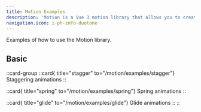 ```yaml
---
title: Motion Examples
description: 'Motion is a Vue 3 motion library that allows you to create animations with ease.'
navigation.icon: i-ph-info-duotone
---
```


Examples of how to use the Motion library.

## Basic

::card-group
  ::card{ title="stagger" to="/motion/examples/stagger"} 
    Staggering animations
  ::

  ::card{ title="spring" to="/motion/examples/spring"} 
    Spring animations
  ::

  ::card{ title="glide" to="/motion/examples/glide"} 
    Glide animations
  ::
::